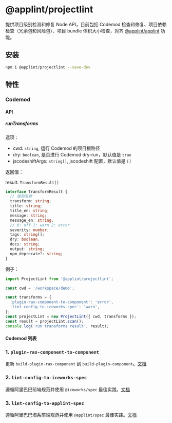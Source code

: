 # @applint/projectlint

提供项目级别检测和修复 Node API，目前包括 Codemod 检查和修复、项目依赖检查（冗余包和风险包）、项目 bundle 体积大小检查，对齐 [@applint/applint](https://www.npmjs.com/package/@applint/applint) 功能。

## 安装

```bash
npm i @applint/projectlint --save-dev
```

## 特性

### Codemod

#### API

##### runTransforms

选项：

- cwd: `string`, 运行 Codemod 的项目根路径
- dry: `boolean`, 是否进行 Codemod dry-run，默认值是 `true`
- jscodeshiftArgs: `string[]`, jscodeshift 配置，默认值是 `[]`

返回值：

result: `TransformResult[]`

```typescript
interface TransformResult {
  // 规则名称
  transform: string;
  title: string;
  title_en: string;
  message: string;
  message_en: string;
  // 0: off 1: warn 2: error
  severity: number;
  tags: string[];
  dry: boolean;
  docs: string;
  output: string;
  npm_deprecate?: string;
}
```

例子：

```js
import ProjectLint from '@applint/projectlint';

const cwd = '/workspace/demo';

const transforms = {
  'plugin-rax-component-to-component': 'error',
  'lint-config-to-iceworks-spec': 'warn',
};
const projectLint = new ProjectLint({ cwd, transforms });
const result = projectLint.scan();
console.log('run transforms result', result);
```

#### Codemod 列表

### 1. `plugin-rax-component-to-component`

更新 `build-plugin-rax-component` 到 `build-plugin-component`。[文档](./transforms/docs/plugin-rax-component-to-component.md)

### 2. `lint-config-to-iceworks-spec`

遵循阿里巴巴前端规范并使用 `@iceworks/spec` 最佳实践。[文档](./transforms/docs/lint-config-to-iceworks-spec.md)

### 3. `lint-config-to-applint-spec`

遵循阿里巴巴淘系前端规范并使用 `@applint/spec` 最佳实践。[文档](./transforms/docs/lint-config-to-applint-spec.md)
